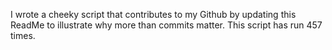 I wrote a cheeky script that contributes to my Github by updating this ReadMe to illustrate why more than commits matter. This script has run 457 times.